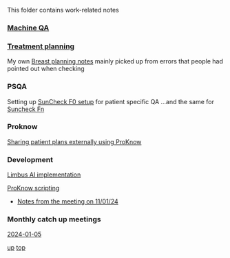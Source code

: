 This folder contains work-related notes


### [Machine QA](Machine%20QA.md)

### [Treatment planning](Treatment%20Planning.md)

My own [Breast planning notes](Breast%20planning%20notes.md) mainly picked up from errors that people had pointed out when checking

### PSQA

Setting up [SunCheck F0 setup](SunCheck%20F0%20setup.md) for patient specific QA
...and the same for [Suncheck Fn](SunCheck_Fraction_n_setup.md)
### Proknow

[Sharing patient plans externally using ProKnow](Sharing%20patient%20plans%20externally%20using%20ProKnow.md)

### Development

[Limbus AI implementation](Limbus%20AI%20implementation.md)

[ProKnow scripting](https://github.com/nhs-proknow)
- [Notes from the meeting on 11/01/24](proknow/20240111_proknow.md)

### Monthly catch up meetings

[2024-01-05](2024-01-05.md)


[up](README.md)
[top](../README.md)
